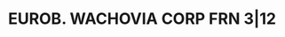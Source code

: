 ---
layout: asset
title: EUROB. WACHOVIA CORP FRN 3|12                               
isin: US92976WAK27
---